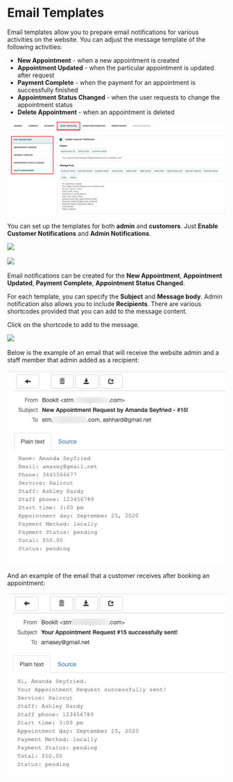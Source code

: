 # Email Templates

Email templates allow you to prepare email notifications for various activities on the website. You can adjust the message template of the following activities:

* **New Appointment** - when a new appointment is created
* **Appointment Updated** - when the particular appointment is updated after request
* **Payment Complete** - when the payment for an appointment is successfully finished
* **Appointment Status Changed** - when the user requests to change the appointment status
* **Delete Appointment** - when an appointment is deleted

![](<../.gitbook/assets/image (162).png>)

You can set up the templates for both **admin** and **customers**. Just **Enable Customer Notifications** and **Admin Notifications**.

![](https://lh5.googleusercontent.com/6lffykBGH-DisxeCvv2ChAwW\_GOc6QyDh4slvYphsgZzCFsfLJsf6lkT1waSG8aHtxdrCxCd\_B6NRtLOgMQ\_r-Zw25wPQr3PLsqHXzkUO4rGG1umFZ45TVxh8oWjPRmqG4LyJ5DD)

![](https://lh4.googleusercontent.com/Y2CvaUpbJIl1gIiX3zKmiMfk4U0pGE-2X2NCL79-L9KXyXV\_xhGSh071qCnaAYsf4wXr0TC8jkSIhStzB0GClNKf60IB-tlcBYuBkJU6LGF\_H8DsGG8GeOGHGm5jtYEVzeMjCLuI)

Email notifications can be created for the **New Appointment**, **Appointment Updated**, **Payment Complete**, **Appointment Status Changed**.&#x20;

For each template, you can specify the **Subject** and **Message body**. Admin notification also allows you to include **Recipients**. There are various shortcodes provided that you can add to the message content.&#x20;

Click on the shortcode to add to the message.

![](https://lh5.googleusercontent.com/pk5q8CLJl0UmE4X4AQHeGNgTOw6Wqy9BekHuNttkrBjmiGnjSZb7MWaduvd9ncPHQAAHJ4hnidQrmN6ELswLJsheyTCZy7ruQielIIWZDuLCBpNUqXWmZHsqUE0TTIqWV-gLh9Ov)

Below is the example of an email that will receive the website admin and a staff member that admin added as a recipient:

![](../.gitbook/assets/99.png)

And an example of the email that a customer receives after booking an appointment:&#x20;

![](../.gitbook/assets/100.png)
